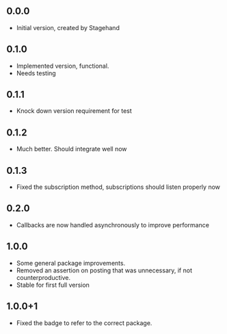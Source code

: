 ## 0.0.0

- Initial version, created by Stagehand

## 0.1.0

- Implemented version, functional.
- Needs testing

## 0.1.1

- Knock down version requirement for test

## 0.1.2

- Much better. Should integrate well now

## 0.1.3

- Fixed the subscription method, subscriptions should listen properly now


## 0.2.0

- Callbacks are now handled asynchronously to improve performance

## 1.0.0

- Some general package improvements. 
- Removed an assertion on posting that was unnecessary, if not counterproductive.
- Stable for first full version

## 1.0.0+1

- Fixed the badge to refer to the correct package.
